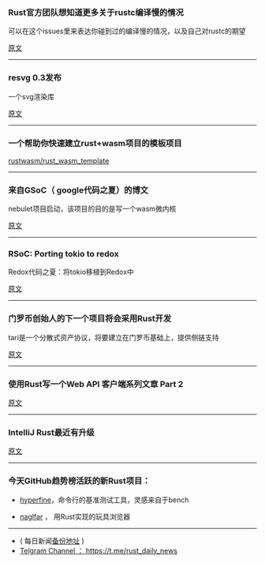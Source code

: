 ### Rust官方团队想知道更多关于rustc编译慢的情况

可以在这个issues里来表达你碰到过的编译慢的情况，以及自己对rustc的期望

[原文](https://github.com/rust-lang-nursery/rustc-perf/issues/232)

---

### resvg 0.3发布

一个svg渲染库

[原文](https://www.reddit.com/r/rust/comments/8llx9c/resvg_03_an_svg_rendering_library/)

---

### 一个帮助你快速建立rust+wasm项目的模板项目

[rustwasm/rust_wasm_template](https://github.com/rustwasm/rust_wasm_template)

---

### 来自GSoC（ google代码之夏）的博文

nebulet项目启动，该项目的目的是写一个wasm微内核

[原文](http://lsneff.me/nebulet-booting-up/)

---

### RSoC: Porting tokio to redox

Redox代码之夏：将tokio移植到Redox中

[原文](https://www.redox-os.org/news/rsoc-porting-tokio-to-redox/)

---

### 门罗币创始人的下一个项目将会采用Rust开发

tari是一个分散式资产协议，将要建立在门罗币基础上，提供侧链支持

[原文](https://www.reddit.com/r/Monero/comments/8lgvw4/introducing_tari_a_decentralised_assets_protocol/)

---

### 使用Rust写一个Web API 客户端系列文章 Part 2

[原文](https://theomn.com/rust-web-api-client-part-02/)

---

### IntelliJ Rust最近有升级

[原文](https://intellij-rust.github.io/2018/05/21/changelog-74.html)

---

### 今天GitHub趋势榜活跃的新Rust项目：

- [hyperfine](https://github.com/sharkdp/hyperfine)，命令行的基准测试工具，灵感来自于bench

- [naglfar](https://github.com/maekawatoshiki/naglfar) ， 用Rust实现的玩具浏览器

---

- ( 每日新闻[备份地址](https://github.com/RustStudy/rust_daily_news) )
- [Telgram Channel ： https://t.me/rust_daily_news ](https://t.me/rust_daily_news )
